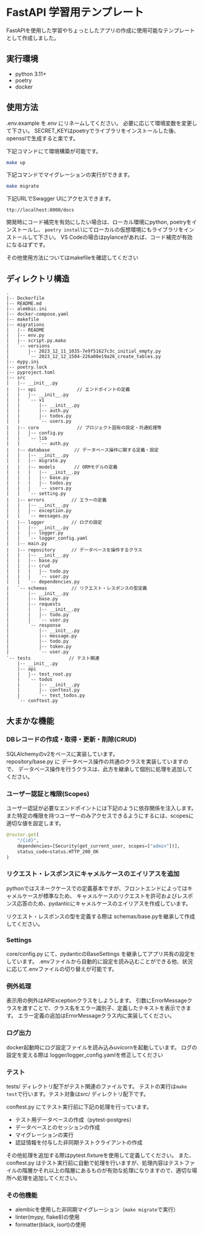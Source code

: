 # FastAPI 学習用テンプレート

FastAPIを使用した学習やちょっとしたアプリの作成に使用可能なテンプレートとして作成しました。

## 実行環境

* python 3.11+
* poetry
* docker


## 使用方法

.env.example を.env にリネームしてください。
必要に応じて環境変数を変更して下さい。
SECRET_KEYはpoetryでライブラリをインストールした後、opensslで生成すると楽です。

下記コマンドにて環境構築が可能です。

```bash
make up
```

下記コマンドでマイグレーションの実行ができます。

```bash
make migrate
```

下記URLでSwagger UIにアクセスできます。

```
ttp://localhost:8000/docs
```

開発時にコード補完を有効にしたい場合は、ローカル環境にpython, poetryをインストールし、
`poetry install`にてローカルの仮想環境にもライブラリをインストールして下さい。
VS Codeの場合はpylanceがあれば、コード補完が有効になるはずです。

その他使用方法についてはmakefileを確認してください


## ディレクトリ構造

```text
.
|-- Dockerfile
|-- README.md
|-- alembic.ini
|-- docker-compose.yaml
|-- makefile
|-- migrations
|   |-- README
|   |-- env.py
|   |-- script.py.mako
|   `-- versions
|       |-- 2023_12_11_1035-7e9f51627c3c_initial_empty.py
|       `-- 2023_12_12_1504-226a00e19a26_create_tables.py
|-- mypy.ini
|-- poetry.lock
|-- pyproject.toml
|-- src
|   |-- __init__.py
|   |-- api               // エンドポイントの定義
|   |   |-- __init__.py
|   |   `-- v1
|   |       |-- __init__.py
|   |       |-- auth.py
|   |       |-- todos.py
|   |       `-- users.py
|   |-- core              // プロジェクト固有の設定・共通処理等
|   |   |-- config.py
|   |   `-- lib
|   |       `-- auth.py
|   |-- database         // データベース操作に関する定義・設定
|   |   |-- __init__.py
|   |   |-- migrate.py
|   |   |-- models       // ORMモデルの定義
|   |   |   |-- __init__.py
|   |   |   |-- base.py
|   |   |   |-- todos.py
|   |   |   `-- users.py
|   |   `-- setting.py
|   |-- errors          // エラーの定義
|   |   |-- __init__.py
|   |   |-- exception.py
|   |   `-- messages.py
|   |-- logger          // ログの設定
|   |   |-- __init__.py
|   |   |-- logger.py
|   |   `-- logger_config.yaml
|   |-- main.py
|   |-- repository      // データベースを操作するクラス
|   |   |-- __init__.py
|   |   |-- base.py
|   |   |-- crud
|   |   |   |-- todo.py
|   |   |   `-- user.py
|   |   `-- dependencies.py
|   `-- schemas         // リクエスト・レスポンスの型定義
|       |-- __init__.py
|       |-- base.py
|       |-- requests
|       |   |-- __init__.py
|       |   |-- todo.py
|       |   `-- user.py
|       `-- response
|           |-- __init__.py
|           |-- message.py
|           |-- todo.py
|           |-- token.py
|           `-- user.py
`-- tests              // テスト関連
    |-- __init__.py
    |-- api
    |   |-- test_root.py
    |   `-- todos
    |       |-- __init__.py
    |       |-- conftest.py
    |       `-- test_todos.py
    `-- conftest.py
```

## 大まかな機能

### DBレコードの作成・取得・更新・削除(CRUD)

SQLAlchemyのv2をベースに実装しています。<br>
repository/base.py に データベース操作の共通のクラスを実装していますので、
データベース操作を行うクラスは、此方を継承して個別に処理を追加してください。


### ユーザー認証と権限(Scopes)

ユーザー認証が必要なエンドポイントには下記のように依存関係を注入します。<br>
また特定の権限を持つユーザーのみアクセスできるようにするには、scopesに適切な値を設定します。

```python
@router.get(
    "/{id}",
    dependencies=[Security(get_current_user, scopes=["admin"])],
    status_code=status.HTTP_200_OK
)
```

### リクエスト・レスポンスにキャメルケースのエイリアスを追加

pythonではスネークケースでの定義基本ですが、フロントエンドによってはキャメルケースが標準なため、
キャメルケースのリクエストを許可およびレスポンス応答のため、pydanticにキャメルケースのエイリアスを作成しています。

リクエスト・レスポンスの型を定義する際は schemas/base.pyを継承して作成してください。


### Settings

core/config.py にて、pydanticのBaseSettings を継承してアプリ共有の設定をしています。
.envファイルから自動的に設定を読み込むことができる他、状況に応じて.envファイルの切り替えが可能です。


### 例外処理

表示用の例外はAPIExceptionクラスをしようします。
引数にErrorMessageクラスを渡すことで、クラス名をエラー識別子、定義したテキストを表示できます。
エラー定義の追加はErrorMessageクラス内に実装してください。

### ログ出力

docker起動時にログ設定ファイルを読み込みuvicornを起動しています。
ログの設定を変える際は logger/logger_config.yamlを修正してください


### テスト

tests/ ディレクトリ配下がテスト関連のファイルです。
テストの実行は`make test`で行います。テスト対象はsrc/ ディレクトリ配下です。

conftest.py にてテスト実行前に下記の処理を行っています。

* テスト用データベースの作成（pytest-postgres）
* データベースとのセッションの作成
* マイグレーションの実行
* 認証情報を付与した非同期テストクライアントの作成

その他処理を追加する際はpytest.fixtureを使用して定義してください。
また、conftest.py はテスト実行前に自動で処理を行いますが、処理内容はテストファイルの階層かそれ以上の階層にあるものが有効な処理になりますので、適切な場所へ処理を追加してください。


### その他機能

* alembicを使用した非同期マイグレーション（`make migrate`で実行）
* linter(mypy, flake8)の使用
* formatter(black, isort)の使用

